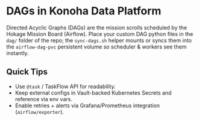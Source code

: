 # DAGs in Konoha Data Platform

Directed Acyclic Graphs (DAGs) are the mission scrolls scheduled by the Hokage Mission Board (Airflow). Place your custom DAG python files in the `dag/` folder of the repo; the `sync-dags.sh` helper mounts or syncs them into the `airflow-dag-pvc` persistent volume so scheduler & workers see them instantly.

## Quick Tips
- Use `@task` / TaskFlow API for readability.
- Keep external configs in Vault-backed Kubernetes Secrets and reference via env vars.
- Enable retries + alerts via Grafana/Prometheus integration (`airflow/exporter`). 